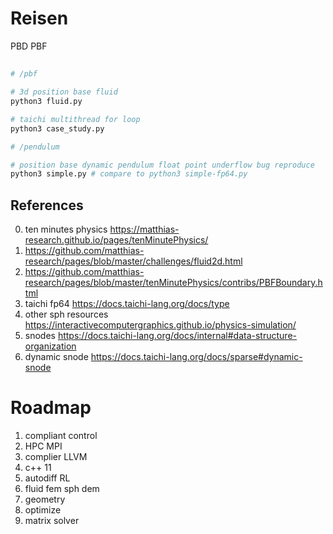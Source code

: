 # Reisen
PBD PBF

## 
```python 
# /pbf 

# 3d position base fluid
python3 fluid.py

# taichi multithread for loop 
python3 case_study.py

# /pendulum

# position base dynamic pendulum float point underflow bug reproduce
python3 simple.py # compare to python3 simple-fp64.py

```


## References

0. ten minutes physics https://matthias-research.github.io/pages/tenMinutePhysics/
1. https://github.com/matthias-research/pages/blob/master/challenges/fluid2d.html
2. https://github.com/matthias-research/pages/blob/master/tenMinutePhysics/contribs/PBFBoundary.html
3. taichi fp64 https://docs.taichi-lang.org/docs/type
4. other sph resources https://interactivecomputergraphics.github.io/physics-simulation/
5. snodes https://docs.taichi-lang.org/docs/internal#data-structure-organization
6. dynamic snode https://docs.taichi-lang.org/docs/sparse#dynamic-snode


# Roadmap

1. compliant control 
2. HPC MPI
3. complier LLVM 
4. c++ 11
5. autodiff RL
6. fluid fem sph dem
7. geometry 
8. optimize 
9. matrix solver